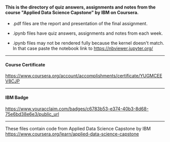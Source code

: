 #### This is the directory of quiz answers, assignments and notes from the course "Applied Data Science Capstone" by IBM on Coursera. ####



* .pdf files are the report and presentation of the final assignment.

* .ipynb files have quiz answers, assignments and notes from each week.

* .ipynb files may not be rendered fully because the kernel doesn't match. In that case paste the notebook link to https://nbviewer.jupyter.org/


------------------------------------------------------------

#### Course Certificate ####
https://www.coursera.org/account/accomplishments/certificate/YUGMCEEV8CJP

------------------------------------------------------------

#### IBM Badge ####
https://www.youracclaim.com/badges/c6783b53-e374-40b3-8d68-75e6bd38e6e3/public_url

------------------------------------------------------------

These files contain code from
Applied Data Science Capstone by IBM
https://www.coursera.org/learn/applied-data-science-capstone




